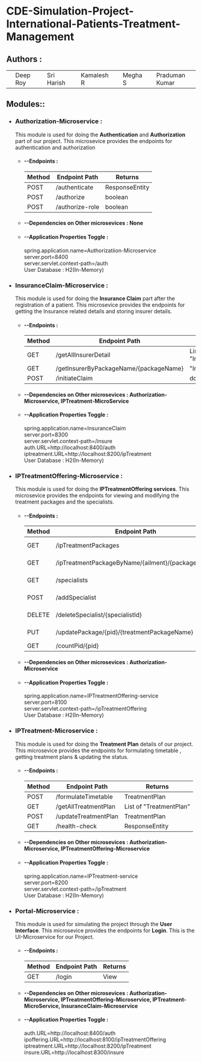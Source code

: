 # CDE-Simulation-Project-International-Patients-Treatment-Management

## Authors :

<table>
  <tr>
      <td>
        <a href="https://github.com/DRoy7"><td>Deep Roy</td></a>
        </td>
      <td>
        <a href="https://github.com/sriharish252"><td>Sri Harish</td></a>
        </td>
      <td>
        <a href="https://github.com/Kamalesh8"><td>Kamalesh R</td></a>
        </td>
      <td>
        <a href="https://github.com/Megha0699"><td>Megha S</td></a>
        </td>
      <td>
        <a href="https://github.com/greninja199"><td>Praduman Kumar</td></a>
        </td>
    </tr>
</table>

## Modules::

* ### Authorization-Microservice :
  This module is used for doing the **Authentication** and **Authorization** part of our project. 
  This microsevice provides the endpoints for authentication and authorization

  * #### --Endpoints : 
    <table>
        <thead>
            <th>Method</th>
            <th>Endpoint Path</th>
            <th>Returns</th>
        </thead>
        <tbody>
            <tr>
                <td>POST</td>
                <td>/authenticate</td>
                <td>ResponseEntity</td>
            </tr>
            <tr>
                <td>POST</td>
                <td>/authorize</td>
                <td>boolean</td>
            </tr>
            <tr>
                <td>POST</td>
                <td>/authorize-role</td>
                <td>boolean</td>
            </tr>
        </tbody>
    </table>

  * #### --Dependencies on Other microsevices : **None**

  * #### --Application Properties Toggle :<br/>
      spring.application.name=Authorizatiion-Microservice<br/>
      server.port=8400<br/>
      server.servlet.context-path=/auth<br/>
      User Database : H2(In-Memory)<br/>

* ### InsuranceClaim-Microservice :
  This module is used for doing the **Insurance Claim** part after the registration of a patient. 
  This microsevice provides the endpoints for getting the Insurance related details and storing insurer details.

  * #### --Endpoints : 
    <table>
        <thead>
            <th>Method</th>
            <th>Endpoint Path</th>
            <th>Returns</th>
        </thead>
        <tbody>
            <tr>
                <td>GET</td>
                <td>/getAllInsurerDetail</td>
                <td>List of "InsurerDetail"</td>
            </tr>
            <tr>
                <td>GET</td>
                <td>/getInsurerByPackageName/{packageName}</td>
                <td>"InsurerDetail"</td>
            </tr>
            <tr>
                <td>POST</td>
                <td>/initiateClaim</td>
                <td>double</td>
            </tr>
        </tbody>
    </table>

  * #### --Dependencies on Other microsevices : **Authorization-Microservice**, **IPTreatment-MicroService**

  * #### --Application Properties Toggle :<br/>
      spring.application.name=InsuranceClaim<br/>
      server.port=8300<br/>
      server.servlet.context-path=/insure<br/>
      auth.URL=http://localhost:8400/auth<br/>
      iptreatment.URL=http://localhost:8200/ipTreatment<br/>
      User Database : H2(In-Memory)<br/>


* ### IPTreatmentOffering-Microservice :
  This module is used for doing the **IPTreatmentOffering services**. 
  This microsevice provides the endpoints for viewing and modifying the treatment packages and the specialists.

  * #### --Endpoints : 
    <table>
        <thead>
            <th>Method</th>
            <th>Endpoint Path</th>
            <th>Returns</th>
        </thead>
        <tbody>
            <tr>
                <td>GET</td>
                <td>/ipTreatmentPackages</td>
                <td>List of "IPTreatmentPackage"</td>
            </tr>
            <tr>
                <td>GET</td>
                <td>/ipTreatmentPackageByName/{ailment}/{packageName}</td>
                <td>List of "IPTreatmentPackage"</td>
            </tr>
            <tr>
                <td>GET</td>
                <td>/specialists</td>
                <td>List of "SpecialistDetail"</td>
            </tr>
            <tr>
                <td>POST</td>
                <td>/addSpecialist</td>
                <td>ResponseEntity of String type</td>
            </tr>
            <tr>
                <td>DELETE</td>
                <td>/deleteSpecialist/{specialistId}</td>
                <td>ResponseEntity of String</td>
            </tr>
            <tr>
                <td>PUT</td>
                <td>/updatePackage/{pid}/{treatmentPackageName}</td>
                <td>ResponseEntity of String</td>
            </tr>
            <tr>
                <td>GET</td>
                <td>/countPid/{pid}</td>
                <td>boolean</td>
            </tr>
        </tbody>
    </table>

  * #### --Dependencies on Other microsevices : **Authorization-Microservice**

  * #### --Application Properties Toggle : <br/>
      spring.application.name=IPTreatmentOffering-service<br/>
      server.port=8100<br/>
      server.servlet.context-path=/ipTreatmentOffering<br/>
      User Database : H2(In-Memory)<br/>

* ### IPTreatment-Microservice :
  This module is used for doing the **Treatment Plan** details of our project. 
  This microsevice provides the endpoints for formulating timetable , getting treatment plans & updating the status.

  * #### --Endpoints : 
    <table>
        <thead>
            <th>Method</th>
            <th>Endpoint Path</th>
            <th>Returns</th>
        </thead>
        <tbody>
            <tr>
                <td>POST</td>
                <td>/formulateTimetable</td>
                <td>TreatmentPlan</td>
            </tr>
            <tr>
                <td>GET</td>
                <td>/getAllTreatmentPlan</td>
                <td>List of "TreatmentPlan"</td>
            </tr>
            <tr>
                <td>POST</td>
                <td>/updateTreatmentPlan</td>
                <td>TreatmentPlan</td>
            </tr>
            <tr>
                <td>GET</td>
                <td>/health-check</td>
                <td>ResponseEntity</td>
            </tr>
        </tbody>
    </table>
    
  * #### --Dependencies on Other microsevices : **Authorization-Microservice**, **IPTreatmentOffering-Microservice**

  * #### --Application Properties Toggle : <br/>
      spring.application.name=IPTreatment-service<br/>
      server.port=8200<br/>
      server.servlet.context-path=/ipTreatment<br/>
      User Database : H2(In-Memory)<br/>

* ### Portal-Microservice :
  This module is used for simulating the project through the **User Interface**. 
  This microsevice provides the endpoints for **Login**. This is the UI-Microservice for our Project.

  * #### --Endpoints : 
    <table>
        <thead>
            <th>Method</th>
            <th>Endpoint Path</th>
            <th>Returns</th>
        </thead>
        <tbody>
            <tr>
                <td>GET</td>
                <td>/login</td>
                <td>View</td>
            </tr>
        </tbody>
    </table>
    
  * #### --Dependencies on Other microsevices : **Authorization-Microservice**, **IPTreatmentOffering-Microservice**, **IPTreatment-MicroService**, **InsuranceClaim-Microservice**

  * #### --Application Properties Toggle : <br/>
      auth.URL=http://localhost:8400/auth<br/>
      ipoffering.URL=http://localhost:8100/ipTreatmentOffering<br/>
      iptreatment.URL=http://localhost:8200/ipTreatment<br/>
      insure.URL=http://localhost:8300/insure<br/>




